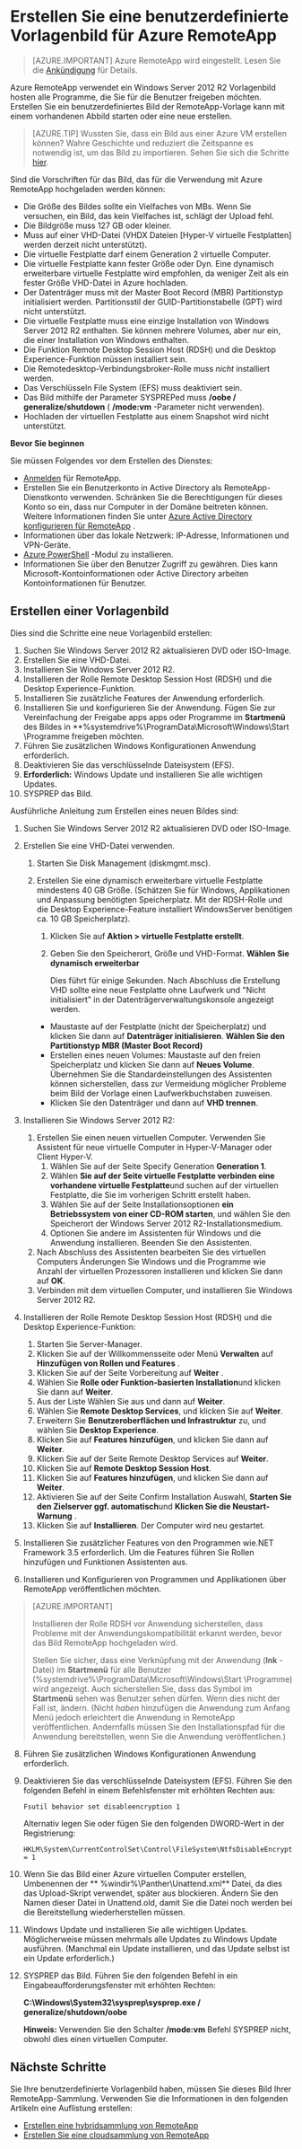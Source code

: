 <properties
    pageTitle="Erstellen Sie eine benutzerdefinierte Vorlagenbild für Azure RemoteApp | Microsoft Azure"
    description="Informationen Sie zum Erstellen einer benutzerdefinierten Vorlagenbild für Azure RemoteApp. Mit dieser Vorlage können mit Hybrid oder Cloud."
    services="remoteapp"
    documentationCenter=""
    authors="lizap"
    manager="mbaldwin"
    editor=""/>

<tags
    ms.service="remoteapp"
    ms.workload="compute"
    ms.tgt_pltfrm="na"
    ms.devlang="na"
    ms.topic="article"
    ms.date="08/15/2016" 
    ms.author="elizapo"/>

# <a name="how-to-create-a-custom-template-image-for-azure-remoteapp"></a>Erstellen Sie eine benutzerdefinierte Vorlagenbild für Azure RemoteApp

> [AZURE.IMPORTANT]
> Azure RemoteApp wird eingestellt. Lesen Sie die [Ankündigung](https://go.microsoft.com/fwlink/?linkid=821148) für Details.

Azure RemoteApp verwendet ein Windows Server 2012 R2 Vorlagenbild hosten alle Programme, die Sie für die Benutzer freigeben möchten. Erstellen Sie ein benutzerdefiniertes Bild der RemoteApp-Vorlage kann mit einem vorhandenen Abbild starten oder eine neue erstellen. 


> [AZURE.TIP] Wussten Sie, dass ein Bild aus einer Azure VM erstellen können? Wahre Geschichte und reduziert die Zeitspanne es notwendig ist, um das Bild zu importieren. Sehen Sie sich die Schritte [hier](remoteapp-image-on-azurevm.md).

Sind die Vorschriften für das Bild, das für die Verwendung mit Azure RemoteApp hochgeladen werden können:


- Die Größe des Bildes sollte ein Vielfaches von MBs. Wenn Sie versuchen, ein Bild, das kein Vielfaches ist, schlägt der Upload fehl.
- Die Bildgröße muss 127 GB oder kleiner.
- Muss auf einer VHD-Datei (VHDX Dateien [Hyper-V virtuelle Festplatten] werden derzeit nicht unterstützt).
- Die virtuelle Festplatte darf einem Generation 2 virtuelle Computer.
- Die virtuelle Festplatte kann fester Größe oder Dyn. Eine dynamisch erweiterbare virtuelle Festplatte wird empfohlen, da weniger Zeit als ein fester Größe VHD-Datei in Azure hochladen.
- Der Datenträger muss mit der Master Boot Record (MBR) Partitionstyp initialisiert werden. Partitionsstil der GUID-Partitionstabelle (GPT) wird nicht unterstützt.
- Die virtuelle Festplatte muss eine einzige Installation von Windows Server 2012 R2 enthalten. Sie können mehrere Volumes, aber nur ein, die einer Installation von Windows enthalten.
- Die Funktion Remote Desktop Session Host (RDSH) und die Desktop Experience-Funktion müssen installiert sein.
- Die Remotedesktop-Verbindungsbroker-Rolle muss *nicht* installiert werden.
- Das Verschlüsseln File System (EFS) muss deaktiviert sein.
- Das Bild mithilfe der Parameter SYSPREPed muss **/oobe / generalize/shutdown** ( **/mode:vm** -Parameter nicht verwenden).
- Hochladen der virtuellen Festplatte aus einem Snapshot wird nicht unterstützt.


**Bevor Sie beginnen**

Sie müssen Folgendes vor dem Erstellen des Dienstes:

- [Anmelden](https://azure.microsoft.com/services/remoteapp/) für RemoteApp.
- Erstellen Sie ein Benutzerkonto in Active Directory als RemoteApp-Dienstkonto verwenden. Schränken Sie die Berechtigungen für dieses Konto so ein, dass nur Computer in der Domäne beitreten können. Weitere Informationen finden Sie unter [Azure Active Directory konfigurieren für RemoteApp](remoteapp-ad.md) .
- Informationen über das lokale Netzwerk: IP-Adresse, Informationen und VPN-Geräte.
- [Azure PowerShell](../powershell-install-configure.md) -Modul zu installieren.
- Informationen Sie über den Benutzer Zugriff zu gewähren. Dies kann Microsoft-Kontoinformationen oder Active Directory arbeiten Kontoinformationen für Benutzer.



## <a name="create-a-template-image"></a>Erstellen einer Vorlagenbild ##

Dies sind die Schritte eine neue Vorlagenbild erstellen:

1.  Suchen Sie Windows Server 2012 R2 aktualisieren DVD oder ISO-Image.
2.  Erstellen Sie eine VHD-Datei.
4.  Installieren Sie Windows Server 2012 R2.
5.  Installieren der Rolle Remote Desktop Session Host (RDSH) und die Desktop Experience-Funktion.
6.  Installieren Sie zusätzliche Features der Anwendung erforderlich.
7.  Installieren Sie und konfigurieren Sie der Anwendung. Fügen Sie zur Vereinfachung der Freigabe apps apps oder Programme im **Startmenü** des Bildes in **%systemdrive%\ProgramData\Microsoft\Windows\Start \Programme freigeben möchten.
8.  Führen Sie zusätzlichen Windows Konfigurationen Anwendung erforderlich.
9.  Deaktivieren Sie das verschlüsselnde Dateisystem (EFS).
10. **Erforderlich:** Windows Update und installieren Sie alle wichtigen Updates.
9.  SYSPREP das Bild.

Ausführliche Anleitung zum Erstellen eines neuen Bildes sind:

1.  Suchen Sie Windows Server 2012 R2 aktualisieren DVD oder ISO-Image.
2.  Erstellen Sie eine VHD-Datei verwenden.
    1.  Starten Sie Disk Management (diskmgmt.msc).
    2.  Erstellen Sie eine dynamisch erweiterbare virtuelle Festplatte mindestens 40 GB Größe. (Schätzen Sie für Windows, Applikationen und Anpassung benötigten Speicherplatz. Mit der RDSH-Rolle und die Desktop Experience-Feature installiert WindowsServer benötigen ca. 10 GB Speicherplatz).
        1.  Klicken Sie auf **Aktion > virtuelle Festplatte erstellt**.
        2.  Geben Sie den Speicherort, Größe und VHD-Format. **Wählen Sie **dynamisch erweiterbar****

            Dies führt für einige Sekunden. Nach Abschluss die Erstellung VHD sollte eine neue Festplatte ohne Laufwerk und "Nicht initialisiert" in der Datenträgerverwaltungskonsole angezeigt werden.

        - Maustaste auf der Festplatte (nicht der Speicherplatz) und klicken Sie dann auf **Datenträger initialisieren**. **Wählen Sie den Partitionstyp **MBR** (Master Boot Record)**
        - Erstellen eines neuen Volumes: Maustaste auf den freien Speicherplatz und klicken Sie dann auf **Neues Volume**. Übernehmen Sie die Standardeinstellungen des Assistenten können sicherstellen, dass zur Vermeidung möglicher Probleme beim Bild der Vorlage einen Laufwerkbuchstaben zuweisen.
        - Klicken Sie den Datenträger und dann auf **VHD trennen**.





1. Installieren Sie Windows Server 2012 R2:
    1. Erstellen Sie einen neuen virtuellen Computer. Verwenden Sie Assistent für neue virtuelle Computer in Hyper-V-Manager oder Client Hyper-V.
        1. Wählen Sie auf der Seite Specify Generation **Generation 1**.
        2. Wählen **Sie auf der Seite virtuelle Festplatte verbinden eine vorhandene virtuelle Festplatte**und suchen auf der virtuellen Festplatte, die Sie im vorherigen Schritt erstellt haben.
        2. Wählen Sie auf der Seite Installationsoptionen **ein Betriebssystem von einer CD-ROM starten**, und wählen Sie den Speicherort der Windows Server 2012 R2-Installationsmedium.
        3. Optionen Sie andere im Assistenten für Windows und die Anwendung installieren. Beenden Sie den Assistenten.
    2.  Nach Abschluss des Assistenten bearbeiten Sie des virtuellen Computers Änderungen Sie Windows und die Programme wie Anzahl der virtuellen Prozessoren installieren und klicken Sie dann auf **OK**.
    4.  Verbinden mit dem virtuellen Computer, und installieren Sie Windows Server 2012 R2.
1. Installieren der Rolle Remote Desktop Session Host (RDSH) und die Desktop Experience-Funktion:
    1. Starten Sie Server-Manager.
    2. Klicken Sie auf der Willkommensseite oder Menü **Verwalten** auf **Hinzufügen von Rollen und Features** .
    3. Klicken Sie auf der Seite Vorbereitung auf **Weiter** .
    4. Wählen Sie **Rolle oder Funktion-basierten Installation**und klicken Sie dann auf **Weiter**.
    5. Aus der Liste Wählen Sie aus und dann auf **Weiter**.
    6. Wählen Sie **Remote Desktop Services**, und klicken Sie auf **Weiter**.
    7. Erweitern Sie **Benutzeroberflächen und Infrastruktur** zu, und wählen Sie **Desktop Experience**.
    8. Klicken Sie auf **Features hinzufügen**, und klicken Sie dann auf **Weiter**.
    9. Klicken Sie auf der Seite Remote Desktop Services auf **Weiter**.
    10. Klicken Sie auf **Remote Desktop Session Host**.
    11. Klicken Sie auf **Features hinzufügen**, und klicken Sie dann auf **Weiter**.
    12. Aktivieren Sie auf der Seite Confirm Installation Auswahl, **Starten Sie den Zielserver ggf. automatisch**und **Klicken Sie die Neustart-Warnung** .
    13. Klicken Sie auf **Installieren**. Der Computer wird neu gestartet.
1.  Installieren Sie zusätzlicher Features von den Programmen wie.NET Framework 3.5 erforderlich. Um die Features führen Sie Rollen hinzufügen und Funktionen Assistenten aus.
7.  Installieren und Konfigurieren von Programmen und Applikationen über RemoteApp veröffentlichen möchten.

>[AZURE.IMPORTANT]
>
>Installieren der Rolle RDSH vor Anwendung sicherstellen, dass Probleme mit der Anwendungskompatibilität erkannt werden, bevor das Bild RemoteApp hochgeladen wird.
>
>Stellen Sie sicher, dass eine Verknüpfung mit der Anwendung (**lnk** -Datei) im **Startmenü** für alle Benutzer (%systemdrive%\ProgramData\Microsoft\Windows\Start \Programme) wird angezeigt. Auch sicherstellen Sie, dass das Symbol im **Startmenü** sehen was Benutzer sehen dürfen. Wenn dies nicht der Fall ist, ändern. (Nicht *haben* hinzufügen die Anwendung zum Anfang Menü jedoch erleichtert die Anwendung in RemoteApp veröffentlichen. Andernfalls müssen Sie den Installationspfad für die Anwendung bereitstellen, wenn Sie die Anwendung veröffentlichen.)


8.  Führen Sie zusätzlichen Windows Konfigurationen Anwendung erforderlich.
9.  Deaktivieren Sie das verschlüsselnde Dateisystem (EFS). Führen Sie den folgenden Befehl in einem Befehlsfenster mit erhöhten Rechten aus:

        Fsutil behavior set disableencryption 1

    Alternativ legen Sie oder fügen Sie den folgenden DWORD-Wert in der Registrierung:

        HKLM\System\CurrentControlSet\Control\FileSystem\NtfsDisableEncryption = 1
9.  Wenn Sie das Bild einer Azure virtuellen Computer erstellen, Umbenennen der ** \%windir%\Panther\Unattend.xml** Datei, da dies das Upload-Skript verwendet, später aus blockieren. Ändern Sie den Namen dieser Datei in Unattend.old, damit Sie die Datei noch werden bei die Bereitstellung wiederherstellen müssen.
10. Windows Update und installieren Sie alle wichtigen Updates. Möglicherweise müssen mehrmals alle Updates zu Windows Update ausführen. (Manchmal ein Update installieren, und das Update selbst ist ein Update erforderlich.)
10. SYSPREP das Bild. Führen Sie den folgenden Befehl in ein Eingabeaufforderungsfenster mit erhöhten Rechten:

    **C:\Windows\System32\sysprep\sysprep.exe / generalize/shutdown/oobe**

    **Hinweis:** Verwenden Sie den Schalter **/mode:vm** Befehl SYSPREP nicht, obwohl dies einen virtuellen Computer.


## <a name="next-steps"></a>Nächste Schritte ##
Sie Ihre benutzerdefinierte Vorlagenbild haben, müssen Sie dieses Bild Ihrer RemoteApp-Sammlung. Verwenden Sie die Informationen in den folgenden Artikeln eine Auflistung erstellen:


- [Erstellen eine hybridsammlung von RemoteApp](remoteapp-create-hybrid-deployment.md)
- [Erstellen Sie eine cloudsammlung von RemoteApp](remoteapp-create-cloud-deployment.md)
 